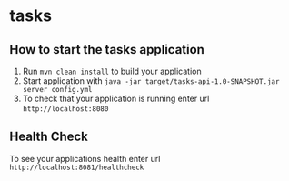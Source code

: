 # tasks

How to start the tasks application
---

1. Run `mvn clean install` to build your application
1. Start application with `java -jar target/tasks-api-1.0-SNAPSHOT.jar server config.yml`
1. To check that your application is running enter url `http://localhost:8080`

Health Check
---

To see your applications health enter url `http://localhost:8081/healthcheck`
